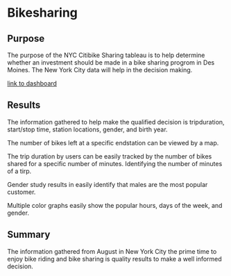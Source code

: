 # Bikesharing

## Purpose

  The purpose of the NYC Citibike Sharing tableau is to help determine whether an investment should be made in a bike sharing progrom in Des Moines.  The New York City data will help in the decision making.  

[link to dashboard](https://public.tableau.com/app/profile/melissa.mosquito/viz/Week_15_Challenge-NYC_Citibike/NYCCitibike?publish=yes)

## Results
The information gathered to help make the qualified decision is tripduration, start/stop time, station locations, gender, and birth year. 

The number of bikes left at a specific endstation can be viewed by a map. 

The trip duration by users can be easily tracked by the number of bikes shared for a specific number of minutes. Identifying the number of minutes of a tirp. 

Gender study results in easily identify that males are the most popular customer. 

Multiple color graphs easily show the popular hours, days of the week, and gender.  






## Summary

The information gathered from August in New York City the prime time to enjoy bike riding and bike sharing is quality results to make a well informed decision.  
